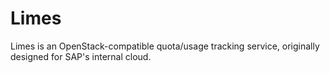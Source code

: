 # Limes

Limes is an OpenStack-compatible quota/usage tracking service, originally designed for SAP's internal cloud.
